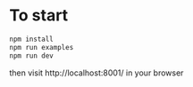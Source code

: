 # To start

```bash
npm install
npm run examples
npm run dev
```

then visit http://localhost:8001/ in your browser
